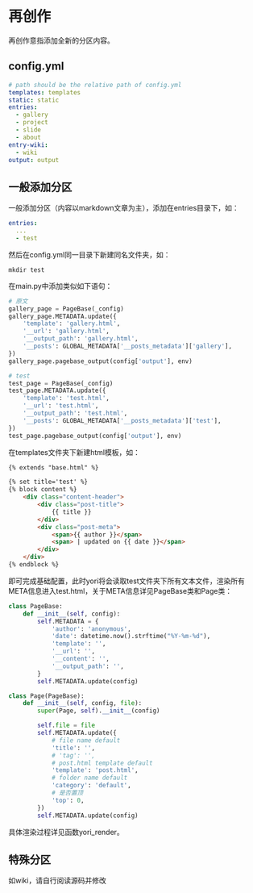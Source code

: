 # 再创作

再创作意指添加全新的分区内容。

## config.yml

```yaml
# path should be the relative path of config.yml
templates: templates
static: static
entries:
  - gallery
  - project
  - slide
  - about
entry-wiki:
  - wiki
output: output
```

## 一般添加分区

一般添加分区（内容以markdown文章为主），添加在entries目录下，如：

```yaml
entries:
  ...
  - test
```

然后在config.yml同一目录下新建同名文件夹，如：

```shell
mkdir test
```

在main.py中添加类似如下语句：

```python
# 原文
gallery_page = PageBase(_config)
gallery_page.METADATA.update({
    'template': 'gallery.html',
    '__url': 'gallery.html',
    '__output_path': 'gallery.html',
    '__posts': GLOBAL_METADATA['__posts_metadata']['gallery'],
})
gallery_page.pagebase_output(config['output'], env)

# test
test_page = PageBase(_config)
test_page.METADATA.update({
    'template': 'test.html',
    '__url': 'test.html',
    '__output_path': 'test.html',
    '__posts': GLOBAL_METADATA['__posts_metadata']['test'],
})
test_page.pagebase_output(config['output'], env)
```

在templates文件夹下新建html模板，如：

```html
{% extends "base.html" %}

{% set title='test' %}
{% block content %}
    <div class="content-header">
        <div class="post-title">
            {{ title }}
        </div>
        <div class="post-meta">
            <span>{{ author }}</span>
            <span> | updated on {{ date }}</span>
        </div>
    </div>
{% endblock %}
```

即可完成基础配置，此时yori将会读取test文件夹下所有文本文件，渲染所有META信息进入test.html，关于META信息详见PageBase类和Page类：

```python
class PageBase:
    def __init__(self, config):
        self.METADATA = {
            'author': 'anonymous',
            'date': datetime.now().strftime("%Y-%m-%d"),
            'template': '',
            '__url': '',
            '__content': '',
            '__output_path': '',
        }
        self.METADATA.update(config)

class Page(PageBase):
    def __init__(self, config, file):
        super(Page, self).__init__(config)

        self.file = file
        self.METADATA.update({
            # file name default
            'title': '',
            # 'tag': '',
            # post.html template default
            'template': 'post.html',
            # folder name default
            'category': 'default',
            # 是否置顶
            'top': 0,
        })
        self.METADATA.update(config)
```

具体渲染过程详见函数yori_render。

## 特殊分区

如wiki，请自行阅读源码并修改